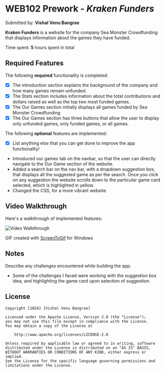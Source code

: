 # WEB102 Prework - *Kraken Funders*

Submitted by: **Vishal Venu Bangrae**

**Kraken Funders** is a website for the company Sea Monster Crowdfunding that displays information about the games they have funded.

Time spent: **5** hours spent in total

## Required Features

The following **required** functionality is completed:

* [x] The introduction section explains the background of the company and how many games remain unfunded.
* [x] The Stats section includes information about the total contributions and dollars raised as well as the top two most funded games.
* [x] The Our Games section initially displays all games funded by Sea Monster Crowdfunding
* [x] The Our Games section has three buttons that allow the user to display only unfunded games, only funded games, or all games.

The following **optional** features are implemented:

* [x] List anything else that you can get done to improve the app functionality!
* Introduced our games tab on the navbar, so that the user can directly navigate to the Our Game section of the website.
* Added a search bar on the nav bar, with a dropdown suggestion box, that displays all the suggested game as per the search. Once you click on any suggestion the website scrolls down to the particular game card selected, which is highlighted in yellow.
* Changed the CSS, for a more vibrant website.

## Video Walkthrough

Here's a walkthrough of implemented features:

<img src='./codepath_web_102_gif.gif' title='Video Walkthrough' width='' alt='Video Walkthrough' />

<!-- Replace this with whatever GIF tool you used! -->
GIF created with [ScreenToGif](https://www.screentogif.com/) for Windows
>

## Notes

Describe any challenges encountered while building the app.
* Some of the challenges I faced were working with the suggestion box idea, and highlighting the game card upon selection of suggestion.

## License

    Copyright [2024] [Vishal Venu Bangrae]

    Licensed under the Apache License, Version 2.0 (the "License");
    you may not use this file except in compliance with the License.
    You may obtain a copy of the License at

        http://www.apache.org/licenses/LICENSE-2.0

    Unless required by applicable law or agreed to in writing, software
    distributed under the License is distributed on an "AS IS" BASIS,
    WITHOUT WARRANTIES OR CONDITIONS OF ANY KIND, either express or implied.
    See the License for the specific language governing permissions and
    limitations under the License.
